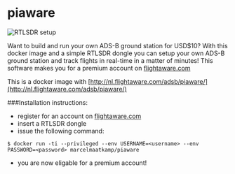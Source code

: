 # piaware
![RTLSDR setup](http://e1.flightcdn.com/adsb/images/piaware_with_antenna.jpg)

Want to build and run your own ADS-B ground station for USD$10? With this docker image and a simple RTLSDR dongle you can setup your own ADS-B ground station and track flights in real-time in a matter of minutes! This software makes you for a premium account on [flightaware.com](http://flightaware.com) 

This is a docker image with [http://nl.flightaware.com/adsb/piaware/](http://nl.flightaware.com/adsb/piaware/)

###Installation instructions: 
 * register for an account on [flightaware.com](http://flightaware.com)
 * insert a RTLSDR dongle
 * issue the following command: 
```
$ docker run -ti --privileged --env USERNAME=<username> --env PASSWORD=<password> marcelmaatkamp/piaware
```
 * you are now eligable for a premium account! 
